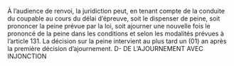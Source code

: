 À l’audience de renvoi, la juridiction peut, en tenant compte de la conduite du coupable au cours du délai d’épreuve, soit le dispenser de peine, soit prononcer la peine prévue par la loi, soit ajourner une nouvelle fois le prononcé de la peine dans les conditions et selon les modalités prévues à l’article 131.
La décision sur la peine intervient au plus tard un (01) an après la première décision d’ajournement.
D- DE L’AJOURNEMENT AVEC INJONCTION